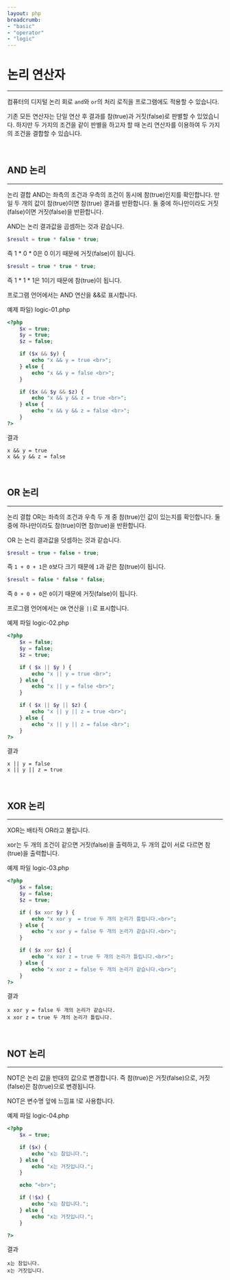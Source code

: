 ```yaml
---
layout: php
breadcrumb:
- "basic"
- "operator"
- "logic"
---
```


# 논리 연산자
---
컴퓨터의 디지털 논리 회로 `and`와 `or`의 처리 로직을 프로그램에도 적용할 수 있습니다.  

기존 모든 연산자는 단일 연산 후 결과를 참(true)과 거짓(false)로 판별할 수 있었습니다. 하지만 두 가지의 조건을 같이 판별을 하고자 할 때 논리 연산자를 이용하여 두 가지의 조건을 결합할 수 있습니다.  

<br>

## AND 논리
---
논리 결합 AND는 좌측의 조건과 우측의 조건이 동시에 참(true)인지를 확인합니다. 만일 두 개의 값이 참(true)이면 참(true) 결과를 반환합니다. 둘 중에 하나만이라도 거짓(false)이면 거짓(false)을 반환합니다.  

AND는 논리 결과값을 곱셈하는 것과 같습니다.  

```php
$result = true * false * true;
```

즉 1 * 0 * 0은 0 이기 때문에 거짓(false)이 됩니다.  

```php
$result = true * true * true;
```

즉 1 * 1 * 1은 1이기 때문에 참(true)이 됩니다.  

프로그램 언어에서는 AND 연산을 &&로 표시합니다.  

예제 파일) logic-01.php
```php
<?php
	$x = true;
	$y = true;
	$z = false;

	if ($x && $y) {
		echo "x && y = true <br>";
	} else {
		echo "x && y = false <br>";
	}

	if ($x && $y && $z) {
		echo "x && y && z = true <br>";
	} else {
		echo "x && y && z = false <br>";
	}
?>
```

결과
```
x && y = true
x && y && z = false 
```

<br>

## OR 논리
---
논리 결합 OR는 좌측의 조건과 우측 두 개 중 참(true)인 값이 있는지를 확인합니다. 둘 중에 하나만이라도 참(true)이면 참(true)을 반환합니다.  

OR 는 논리 결과값을 덧셈하는 것과 같습니다.  

```php
$result = true + false + true;
```

즉 `1 + 0 + 1`은 `0`보다 크기 때문에 `1`과 같은 참(true)이 됩니다.  

```php
$result = false * false * false;
```

즉 `0 + 0 + 0`은 `0`이기 때문에 거짓(false)이 됩니다. 

프로그램 언어에서는 `OR` 연산을 `||`로 표시합니다.  

예제 파일 logic-02.php
```php
<?php
	$x = false;
	$y = false;
	$z = true;

	if ( $x || $y ) {
		echo "x || y = true <br>";
	} else {
		echo "x || y = false <br>";
	}

	if ( $x || $y || $z) {
		echo "x || y || z = true <br>";
	} else {
		echo "x || y || z = false <br>";
	}
?>
```

결과
```
x || y = false
x || y || z = true 
```

<br>

## XOR 논리
---
XOR는 배타적 OR라고 불립니다.  

xor는 두 개의 조건이 같으면 거짓(false)을 출력하고, 두 개의 값이 서로 다르면 참(true)을 출력합니다.  

예제 파일 logic-03.php
```php
<?php
	$x = false;
	$y = false;
	$z = true;

	if ( $x xor $y ) {
		echo "x xor y  = true 두 개의 논리가 틀립니다.<br>";
	} else {
		echo "x xor y = false 두 개의 논리가 같습니다.<br>";
	}

	if ( $x xor $z) {
		echo "x xor z = true 두 개의 논리가 틀립니다.<br>";
	} else {
		echo "x xor z = false 두 개의 논리가 같습니다.<br>";
	}
?>
```

결과
```
x xor y = false 두 개의 논리가 같습니다.
x xor z = true 두 개의 논리가 틀립니다.
```

<br>

## NOT 논리
---
NOT은 논리 값을 반대의 값으로 변경합니다. 즉 참(true)은 거짓(false)으로, 거짓(false)은 참(true)으로 변경됩니다.  

NOT은 변수명 앞에 느낌표 !로 사용합니다.  

예제 파일 logic-04.php
```php
<?php
	$x = true;

	if ($x) {
		echo "x는 참입니다.";
	} else {
		echo "x는 거짓입니다.";
	}

	echo "<br>";

	if (!$x) {
		echo "x는 참입니다.";
	} else {
		echo "x는 거짓입니다.";
	}

?>
```

결과
```
x는 참입니다.
x는 거짓입니다.
```

<br><br>